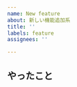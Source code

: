 ```yaml
---
name: New feature
about: 新しい機能追加系
title: ''
labels: feature
assignees: ''

---
```


## やったこと
